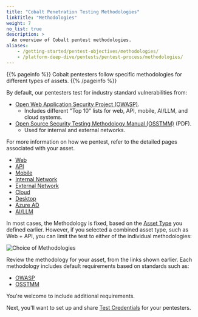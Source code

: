 ```yaml
---
title: "Cobalt Penetration Testing Methodologies"
linkTitle: "Methodologies"
weight: 7
no_list: true
description: >
  An overview of Cobalt pentest methodologies.
aliases:
    - /getting-started/pentest-objectives/methodologies/
    - /platform-deep-dive/pentests/pentest-process/methodologies/
---
```


{{% pageinfo %}}
Cobalt pentesters follow specific methodologies for different types of assets.
{{% /pageinfo %}}

By default, our pentesters test for industry standard vulnerabilities from:

- [Open Web Application Security Project (OWASP)](https://owasp.org).
  - Includes different "Top 10" lists for web, API, mobile, AI/LLM, and cloud systems.
- [Open Source Security Testing Methodology Manual (OSSTMM)](https://www.isecom.org/OSSTMM.3.pdf) (PDF).
  - Used for internal and external networks.

For more information on how we pentest, refer to the detailed pages associated with your
asset.

- [Web](/methodologies/web-methodologies/)
- [API](/methodologies/api-methodologies/)
- [Mobile](/methodologies/mobile/)
- [Internal Network](/methodologies/internal-network/)
- [External Network](/methodologies/external-network/)
- [Cloud](/methodologies/cloud/)
- [Desktop](/methodologies/desktop/)
- [Azure AD](/methodologies/azure-ad/)
- [AI/LLM](/methodologies/ai-llm/)

In most cases, the Methodology is fixed, based on the [Asset Type](/platform-deep-dive/assets/asset-types/)
you defined earlier. However, if you selected a combined asset type, such as Web + API, you
can limit the test to either of the individual methodologies:

![Choice of Methodologies](/gsg/WebOrAPI.png "Choose a pentest methodology for Web + API assets")

Review the methodology for your asset, from the links shown earlier. Each methodology
includes default requirements based on standards such as:

- [OWASP](/getting-started/glossary/#open-web-application-security-project-owasp)
- [OSSTMM](/getting-started/glossary/#open-source-security-testing-methodology-manual-osstmm)

You're welcome to include additional requirements.

Next, you'll want to set up and share [Test Credentials](/getting-started/pentest-objectives/test-credentials/) for your
pentesters.
